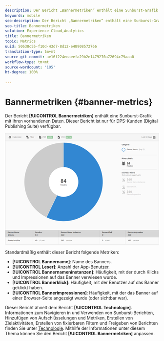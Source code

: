 ```yaml
---
description: Der Bericht „Bannermetriken“ enthält eine Sunburst-Grafik mit Ihren vorhandenen Daten. Dieser Bericht ist nur für DPS-Kunden (Digital Publishing Suite) verfügbar.
keywords: mobile
seo-description: Der Bericht „Bannermetriken“ enthält eine Sunburst-Grafik mit Ihren vorhandenen Daten. Dieser Bericht ist nur für DPS-Kunden (Digital Publishing Suite) verfügbar.
seo-title: Bannermetriken
solution: Experience Cloud,Analytics
title: Bannermetriken
topic: Metrics
uuid: 50638c55-f10d-43d7-8d12-e48908572766
translation-type: tm+mt
source-git-commit: ae16f224eeaeefa29b2e1479270a72694c79aaa0
workflow-type: tm+mt
source-wordcount: '195'
ht-degree: 100%

---
```



# Bannermetriken {#banner-metrics}

Der Bericht **[!UICONTROL Bannermetriken]** enthält eine Sunburst-Grafik mit Ihren vorhandenen Daten. Dieser Bericht ist nur für DPS-Kunden (Digital Publishing Suite) verfügbar.

![](assets/dps_banner_name.png)

Standardmäßig enthält dieser Bericht folgende Metriken:

* **[!UICONTROL Bannername]**: Name des Banners.
* **[!UICONTROL Leser]**: Anzahl der App-Benutzer.
* **[!UICONTROL Bannernameninstanzen]**: Häufigkeit, mit der durch Klicks und Impressionen auf das Banner verwiesen wurde.
* **[!UICONTROL Bannerklick]**: Häufigkeit, mit der Benutzer auf das Banner geklickt haben.
* **[!UICONTROL Bannerimpressionen]**: Häufigkeit, mit der das Banner auf einer Browser-Seite angezeigt wurde (oder sichtbar war).

Dieser Bericht ähnelt dem Bericht **[!UICONTROL Technologie]**. Informationen zum Navigieren in und Verwenden von Sunburst-Berichten, Hinzufügen von Aufschlüsselungen und Metriken, Erstellen von Zielaktivitäten, Erstellen von fixierbaren Filtern und Freigeben von Berichten finden Sie unter [Technologie](/help/using/usage/reports-technology.md). Mithilfe der Informationen unter diesem Thema können Sie den Bericht **[!UICONTROL Bannermetriken]** anpassen.
